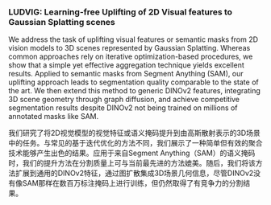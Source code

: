 ### LUDVIG: Learning-free Uplifting of 2D Visual features to Gaussian Splatting scenes

We address the task of uplifting visual features or semantic masks from 2D vision models to 3D scenes represented by Gaussian Splatting. Whereas common approaches rely on iterative optimization-based procedures, we show that a simple yet effective aggregation technique yields excellent results. Applied to semantic masks from Segment Anything (SAM), our uplifting approach leads to segmentation quality comparable to the state of the art. We then extend this method to generic DINOv2 features, integrating 3D scene geometry through graph diffusion, and achieve competitive segmentation results despite DINOv2 not being trained on millions of annotated masks like SAM.

我们研究了将2D视觉模型的视觉特征或语义掩码提升到由高斯散射表示的3D场景中的任务。与常见的基于迭代优化的方法不同，我们展示了一种简单但有效的聚合技术能够产生出色的结果。应用于来自Segment Anything（SAM）的语义掩码时，我们的提升方法在分割质量上可与当前最先进的方法媲美。随后，我们将该方法扩展到通用的DINOv2特征，通过图扩散集成3D场景几何信息，尽管DINOv2没有像SAM那样在数百万标注掩码上进行训练，但仍然取得了有竞争力的分割结果。
